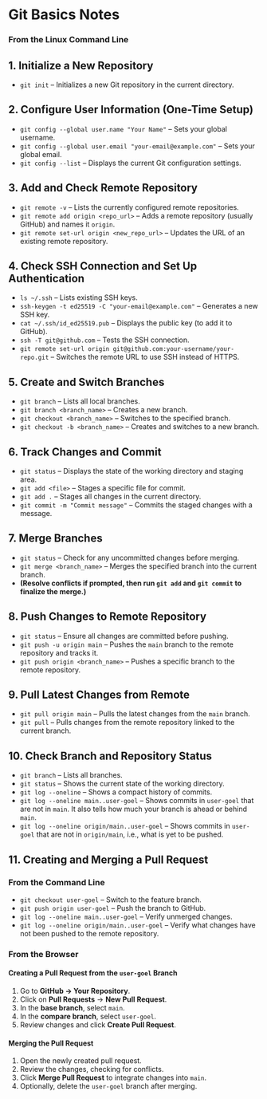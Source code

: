 # Git Basics Notes

### From the Linux Command Line

## 1. Initialize a New Repository
- `git init` – Initializes a new Git repository in the current directory.

## 2. Configure User Information (One-Time Setup)
- `git config --global user.name "Your Name"` – Sets your global username.
- `git config --global user.email "your-email@example.com"` – Sets your global email.
- `git config --list` – Displays the current Git configuration settings.

## 3. Add and Check Remote Repository
- `git remote -v` – Lists the currently configured remote repositories.
- `git remote add origin <repo_url>` – Adds a remote repository (usually GitHub) and names it `origin`.
- `git remote set-url origin <new_repo_url>` – Updates the URL of an existing remote repository.

## 4. Check SSH Connection and Set Up Authentication
- `ls ~/.ssh` – Lists existing SSH keys.
- `ssh-keygen -t ed25519 -C "your-email@example.com"` – Generates a new SSH key.
- `cat ~/.ssh/id_ed25519.pub` – Displays the public key (to add it to GitHub).
- `ssh -T git@github.com` – Tests the SSH connection.
- `git remote set-url origin git@github.com:your-username/your-repo.git` – Switches the remote URL to use SSH instead of HTTPS.

## 5. Create and Switch Branches
- `git branch` – Lists all local branches.
- `git branch <branch_name>` – Creates a new branch.
- `git checkout <branch_name>` – Switches to the specified branch.
- `git checkout -b <branch_name>` – Creates and switches to a new branch.

## 6. Track Changes and Commit
- `git status` – Displays the state of the working directory and staging area.
- `git add <file>` – Stages a specific file for commit.
- `git add .` – Stages all changes in the current directory.
- `git commit -m "Commit message"` – Commits the staged changes with a message.

## 7. Merge Branches
- `git status` – Check for any uncommitted changes before merging.
- `git merge <branch_name>` – Merges the specified branch into the current branch.
- **(Resolve conflicts if prompted, then run `git add` and `git commit` to finalize the merge.)**

## 8. Push Changes to Remote Repository
- `git status` – Ensure all changes are committed before pushing.
- `git push -u origin main` – Pushes the `main` branch to the remote repository and tracks it.
- `git push origin <branch_name>` – Pushes a specific branch to the remote repository.

## 9. Pull Latest Changes from Remote
- `git pull origin main` – Pulls the latest changes from the `main` branch.
- `git pull` – Pulls changes from the remote repository linked to the current branch.

## 10. Check Branch and Repository Status
- `git branch` – Lists all branches.
- `git status` – Shows the current state of the working directory.
- `git log --oneline` – Shows a compact history of commits.
- `git log --oneline main..user-goel` – Shows commits in `user-goel` that are not in `main`. It also tells how much your branch is ahead or behind `main`.
- `git log --oneline origin/main..user-goel` – Shows commits in `user-goel` that are not in `origin/main`, i.e., what is yet to be pushed.

## 11. Creating and Merging a Pull Request

### From the Command Line
- `git checkout user-goel` – Switch to the feature branch.
- `git push origin user-goel` – Push the branch to GitHub.
- `git log --oneline main..user-goel` – Verify unmerged changes.
- `git log --oneline origin/main..user-goel` – Verify what changes have not been pushed to the remote repository.

### From the Browser
#### Creating a Pull Request from the `user-goel` Branch
1. Go to **GitHub → Your Repository**.
2. Click on **Pull Requests** → **New Pull Request**.
3. In the **base branch**, select `main`.
4. In the **compare branch**, select `user-goel`.
5. Review changes and click **Create Pull Request**.

#### Merging the Pull Request
1. Open the newly created pull request.
2. Review the changes, checking for conflicts.
3. Click **Merge Pull Request** to integrate changes into `main`.
4. Optionally, delete the `user-goel` branch after merging.
